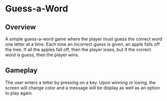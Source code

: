 # Guess-a-Word
## Overview
A simple guess-a-word game where the player must guess the correct word one letter at a time. Each time an incorrect guess is given, an apple falls off the tree. If all the apples fall off, then the player loses, but if the correct word is guess, then the player wins.

## Gameplay
The user enters a letter by pressing on a key. Upon winning or losing, the screen will change color and a message will be display as well as an option to play again.
